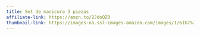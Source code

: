 ```yaml
---
title: Set de manicura 3 piezas
affiliate-link: https://amzn.to/2JdoQZ0
thumbnail-link: https://images-na.ssl-images-amazon.com/images/I/61G7%2Bmw-0mL._UX679_.jpg
---
```

